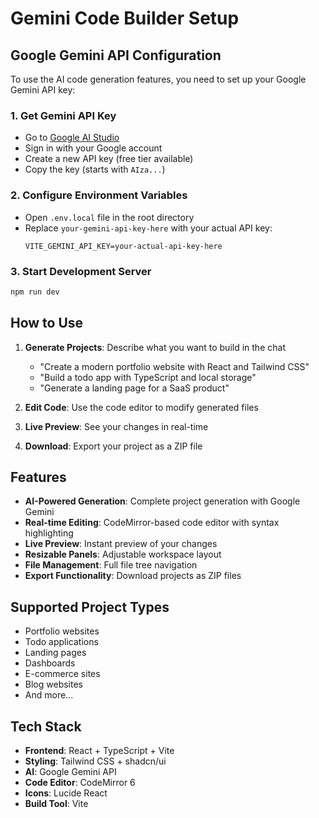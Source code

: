 # Gemini Code Builder Setup

## Google Gemini API Configuration

To use the AI code generation features, you need to set up your Google Gemini API key:

### 1. Get Gemini API Key

- Go to [Google AI Studio](https://makersuite.google.com/app/apikey)
- Sign in with your Google account
- Create a new API key (free tier available)
- Copy the key (starts with `AIza...`)

### 2. Configure Environment Variables

- Open `.env.local` file in the root directory
- Replace `your-gemini-api-key-here` with your actual API key:
  ```
  VITE_GEMINI_API_KEY=your-actual-api-key-here
  ```

### 3. Start Development Server

```bash
npm run dev
```

## How to Use

1. **Generate Projects**: Describe what you want to build in the chat
   - "Create a modern portfolio website with React and Tailwind CSS"
   - "Build a todo app with TypeScript and local storage"
   - "Generate a landing page for a SaaS product"

2. **Edit Code**: Use the code editor to modify generated files

3. **Live Preview**: See your changes in real-time

4. **Download**: Export your project as a ZIP file

## Features

- **AI-Powered Generation**: Complete project generation with Google Gemini
- **Real-time Editing**: CodeMirror-based code editor with syntax highlighting
- **Live Preview**: Instant preview of your changes
- **Resizable Panels**: Adjustable workspace layout
- **File Management**: Full file tree navigation
- **Export Functionality**: Download projects as ZIP files

## Supported Project Types

- Portfolio websites
- Todo applications
- Landing pages
- Dashboards
- E-commerce sites
- Blog websites
- And more...

## Tech Stack

- **Frontend**: React + TypeScript + Vite
- **Styling**: Tailwind CSS + shadcn/ui
- **AI**: Google Gemini API
- **Code Editor**: CodeMirror 6
- **Icons**: Lucide React
- **Build Tool**: Vite
